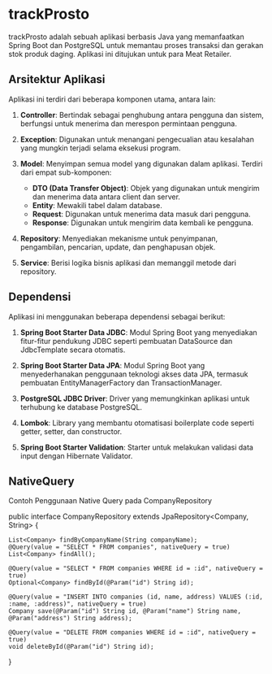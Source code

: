 # trackProsto
trackProsto adalah sebuah aplikasi berbasis Java yang memanfaatkan Spring Boot dan PostgreSQL untuk memantau proses transaksi dan gerakan stok produk daging. Aplikasi ini ditujukan untuk para Meat Retailer.

## Arsitektur Aplikasi

Aplikasi ini terdiri dari beberapa komponen utama, antara lain:

1. **Controller**: Bertindak sebagai penghubung antara pengguna dan sistem, berfungsi untuk menerima dan merespon permintaan pengguna.

2. **Exception**: Digunakan untuk menangani pengecualian atau kesalahan yang mungkin terjadi selama eksekusi program.

3. **Model**: Menyimpan semua model yang digunakan dalam aplikasi. Terdiri dari empat sub-komponen:
    - **DTO (Data Transfer Object)**: Objek yang digunakan untuk mengirim dan menerima data antara client dan server.
    - **Entity**: Mewakili tabel dalam database.
    - **Request**: Digunakan untuk menerima data masuk dari pengguna.
    - **Response**: Digunakan untuk mengirim data kembali ke pengguna.

4. **Repository**: Menyediakan mekanisme untuk penyimpanan, pengambilan, pencarian, update, dan penghapusan objek.

5. **Service**: Berisi logika bisnis aplikasi dan memanggil metode dari repository.


## Dependensi

Aplikasi ini menggunakan beberapa dependensi sebagai berikut:

1. **Spring Boot Starter Data JDBC**: Modul Spring Boot yang menyediakan fitur-fitur pendukung JDBC seperti pembuatan DataSource dan JdbcTemplate secara otomatis.

2. **Spring Boot Starter Data JPA**: Modul Spring Boot yang menyederhanakan penggunaan teknologi akses data JPA, termasuk pembuatan EntityManagerFactory dan TransactionManager.

3. **PostgreSQL JDBC Driver**: Driver yang memungkinkan aplikasi untuk terhubung ke database PostgreSQL.

4. **Lombok**: Library yang membantu otomatisasi boilerplate code seperti getter, setter, dan constructor.

5. **Spring Boot Starter Validation**: Starter untuk melakukan validasi data input dengan Hibernate Validator.

## NativeQuery

Contoh Penggunaan Native Query pada CompanyRepository

public interface CompanyRepository extends JpaRepository<Company, String> {

    List<Company> findByCompanyName(String companyName);
    @Query(value = "SELECT * FROM companies", nativeQuery = true)
    List<Company> findAll();

    @Query(value = "SELECT * FROM companies WHERE id = :id", nativeQuery = true)
    Optional<Company> findById(@Param("id") String id);

    @Query(value = "INSERT INTO companies (id, name, address) VALUES (:id, :name, :address)", nativeQuery = true)
    Company save(@Param("id") String id, @Param("name") String name, @Param("address") String address);

    @Query(value = "DELETE FROM companies WHERE id = :id", nativeQuery = true)
    void deleteById(@Param("id") String id);
}

